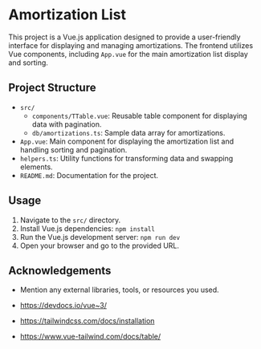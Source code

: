 # Amortization List

This project is a Vue.js application designed to provide a user-friendly interface for displaying and managing amortizations. The frontend utilizes Vue components, including `App.vue` for the main amortization list display and sorting. 

## Project Structure

- `src/`
  - `components/TTable.vue`: Reusable table component for displaying data with pagination.
  - `db/amortizations.ts`: Sample data array for amortizations.
- `App.vue`: Main component for displaying the amortization list and handling sorting and pagination.
- `helpers.ts`: Utility functions for transforming data and swapping elements.
- `README.md`: Documentation for the project.

## Usage

1. Navigate to the `src/` directory.
2. Install Vue.js dependencies: `npm install`
3. Run the Vue.js development server: `npm run dev`
4. Open your browser and go to the provided URL.

## Acknowledgements

- Mention any external libraries, tools, or resources you used.

- https://devdocs.io/vue~3/
- https://tailwindcss.com/docs/installation 
- https://www.vue-tailwind.com/docs/table/ 

